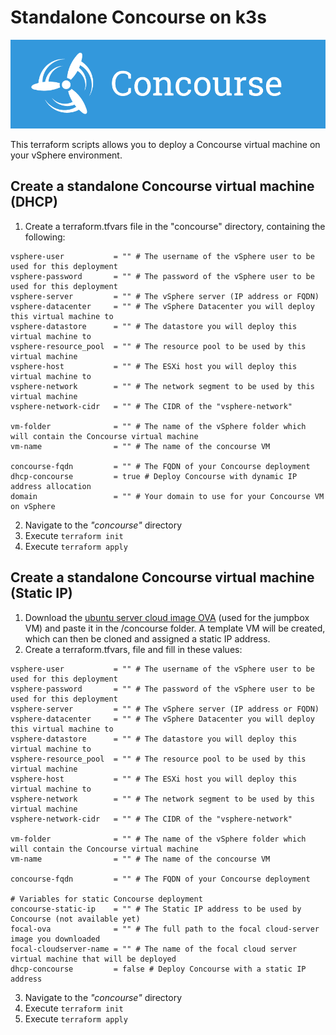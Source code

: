 # Standalone Concourse on k3s
![Alt text](https://github.com/mestredelpino/standalone-vms/blob/main/concourse/concourse.png?raw=true "Concourse")

This terraform scripts allows you to deploy a Concourse virtual machine on your vSphere environment. 



## Create a standalone Concourse virtual machine (DHCP)

1. Create a terraform.tfvars file in the "concourse" directory, containing the following:

```
vsphere-user           = "" # The username of the vSphere user to be used for this deployment
vsphere-password       = "" # The password of the vSphere user to be used for this deployment
vsphere-server         = "" # The vSphere server (IP address or FQDN)
vsphere-datacenter     = "" # The vSphere Datacenter you will deploy this virtual machine to
vsphere-datastore      = "" # The datastore you will deploy this virtual machine to
vsphere-resource_pool  = "" # The resource pool to be used by this virtual machine
vsphere-host           = "" # The ESXi host you will deploy this virtual machine to
vsphere-network        = "" # The network segment to be used by this virtual machine
vsphere-network-cidr   = "" # The CIDR of the "vsphere-network"

vm-folder              = "" # The name of the vSphere folder which will contain the Concourse virtual machine
vm-name                = "" # The name of the concourse VM

concourse-fqdn         = "" # The FQDN of your Concourse deployment
dhcp-concourse         = true # Deploy Concourse with dynamic IP address allocation
domain                 = "" # Your domain to use for your Concourse VM on vSphere
```
2. Navigate to the *"concourse"* directory
3. Execute `terraform init`
4. Execute `terraform apply`

## Create a standalone Concourse virtual machine (Static IP)


1. Download the [ubuntu server cloud image OVA](https://cloud-images.ubuntu.com/focal/current/focal-server-cloudimg-amd64.ova) (used for the jumpbox VM) and paste it in the /concourse folder. A template VM will be created, which can then be cloned and assigned a static IP address.
3. Create a terraform.tfvars, file and fill in these values:

```
vsphere-user           = "" # The username of the vSphere user to be used for this deployment
vsphere-password       = "" # The password of the vSphere user to be used for this deployment
vsphere-server         = "" # The vSphere server (IP address or FQDN)
vsphere-datacenter     = "" # The vSphere Datacenter you will deploy this virtual machine to
vsphere-datastore      = "" # The datastore you will deploy this virtual machine to
vsphere-resource_pool  = "" # The resource pool to be used by this virtual machine
vsphere-host           = "" # The ESXi host you will deploy this virtual machine to
vsphere-network        = "" # The network segment to be used by this virtual machine
vsphere-network-cidr   = "" # The CIDR of the "vsphere-network"

vm-folder              = "" # The name of the vSphere folder which will contain the Concourse virtual machine
vm-name                = "" # The name of the concourse VM

concourse-fqdn         = "" # The FQDN of your Concourse deployment

# Variables for static Concourse deployment 
concourse-static-ip    = "" # The Static IP address to be used by Concourse (not available yet)
focal-ova              = "" # The full path to the focal cloud-server image you downloaded
focal-cloudserver-name = "" # The name of the focal cloud server virtual machine that will be deployed
dhcp-concourse         = false # Deploy Concourse with a static IP address
```
3. Navigate to the *"concourse"* directory
4. Execute `terraform init`
5. Execute `terraform apply`
